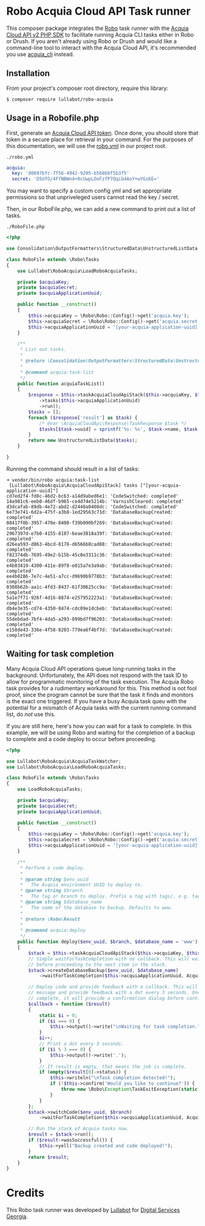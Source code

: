 # Robo Acquia Cloud API Task runner

This composer package integrates the [Robo](https://robo.li) task runner with
the [Acquia Cloud API v2 PHP SDK](https://github.com/typhonius/acquia-php-sdk-v2/)
to facilitate running Acquia CLI tasks either in Robo or Drush. If you aren't
already using Robo or Drush and would like a command-line tool to interact with
the Acquia Cloud API, it's recommended you use
[acquia_cli](https://github.com/typhonius/acquia_cli) instead.

## Installation

From your project's composer root directory, require this library:

```
$ composer require lullabot/robo-acquia
```

## Usage in a Robofile.php

First, generate an [Acquia Cloud API token](https://docs.acquia.com/acquia-cloud/develop/api/auth/).
Once done, you should store that token in a secure place for retrieval in your
command. For the purposes of this documentation, we will use the [robo.yml](https://robo.li/getting-started/#configuration)
in our project root.

`./robo.yml`
```yml
acquia:
  key: 'd0697bfc-7f56-4942-9205-b5686bf5b3f5'
  secret: 'D5UfO/4FfNBWn4+0cUwpLOoFzfP7Qqib4AoY+wYGsKE='
```
You may want to specify a custom config yml and set
appropriate permissions so that unpriveleged users cannot read the key / secret.

Then, in our RoboFile.php, we can add a new command to print out a list of
tasks.

`./RoboFile.php`
```php
<?php

use Consolidation\OutputFormatters\StructuredData\UnstructuredListData;

class RoboFile extends \Robo\Tasks
{
    use Lullabot\RoboAcquia\LoadRoboAcquiaTasks;

    private $acquiaKey;
    private $acquiaSecret;
    private $acquiaApplicationUuid;

    public function __construct()
    {
        $this->acquiaKey = \Robo\Robo::Config()->get('acquia.key');
        $this->acquiaSecret = \Robo\Robo::Config()->get('acquia.secret');
        $this->acquiaApplicationUuid = '[your-acquia-application-uuid]';
    }

    /**
     * List out tasks.
     *
     * @return \Consolidation\OutputFormatters\StructuredData\UnstructuredListData
     *
     * @command acquia:task-list
     */
    public function acquiaTaskList()
    {
        $response = $this->taskAcquiaCloudApiStack($this->acquiaKey, $this->acquiaSecret)
            ->tasks($this->acquiaApplicationUuid)
            ->run();
        $tasks = [];
        foreach ($response['result'] as $task) {
            /* @var \AcquiaCloudApi\Response\TaskResponse $task */
            $tasks[$task->uuid] = sprintf('%s: %s', $task->name, $task->status);
        }
        return new UnstructuredListData($tasks);
    }

}
```

Running the command should result in a list of tasks:

```
➜ vendor/bin/robo acquia:task-list
 [Lullabot\RoboAcquia\AcquiaCloudApiStack] tasks ["[your-acquia-application-uuid]"]
cd7ed2f4-fd8c-46d2-bc63-a14d9abed6e1: 'CodeSwitched: completed'
14a981c6-eeb0-46df-b965-ce4d74e5214b: 'VarnishCleared: completed'
d3dcafab-89db-4e72-abd2-d2448a0408dc: 'CodeSwitched: completed'
6e73e741-6d2a-475f-a3b8-1ed29563c71d: 'DatabaseBackupCreated: completed'
08417f0b-3957-470e-8400-f39b090bf269: 'DatabaseBackupCreated: completed'
2967397d-e7b0-4155-8107-6eae3818a39f: 'DatabaseBackupCreated: completed'
d26ea593-d863-4bcd-8178-d6566b8cad88: 'DatabaseBackupCreated: completed'
f82374db-7695-49e2-b15b-45c0e3311c36: 'DatabaseBackupCreated: completed'
e4b03419-4300-411e-89f8-e015a7e3a9ab: 'DatabaseBackupCreated: completed'
ee4b0286-7e7c-4e51-a7cc-d9690b9778b3: 'DatabaseBackupCreated: completed'
0308b62b-aa1c-4fd3-8437-61f30625cc9a: 'DatabaseBackupCreated: completed'
5a1e7f71-926f-4d16-8874-e257952223a1: 'DatabaseBackupCreated: completed'
db4e3e35-cd74-4350-8474-cdc09e1dcbeb: 'DatabaseBackupCreated: completed'
55debdad-7bf4-4da5-a293-899bd7f96203: 'DatabaseBackupCreated: completed'
e158de43-336e-4f58-8203-779ea6f4bf7d: 'DatabaseBackupCreated: completed'
```

## Waiting for task completion

Many Acquia Cloud API operations queue long-running tasks in the background.
Unfortunately, the API does not respond with the task ID to allow for
programmatic monitoring of the task execution. The Acquia Robo task provides for
a rudimentary workaround for this. This method is not fool proof, since the
program cannot be sure that the task it finds and monitors is the exact one
triggered. If you have a busy Acquia task queu with the potential for a mismatch
of Acquia tasks with the current running command list, do *not* use this.

If you are still here, here's how you can wait for a task to complete. In this
example, we will be using Robo and waiting for the completion of a backup to
complete and a code deploy to occur before proceeding.

```php
<?php

use Lullabot\RoboAcquia\AcquiaTaskWatcher;
use Lullabot\RoboAcquia\LoadRoboAcquiaTasks;

class RoboFile extends \Robo\Tasks
{
    use LoadRoboAcquiaTasks;

    private $acquiaKey;
    private $acquiaSecret;
    private $acquiaApplicationUuid;

    public function __construct()
    {
        $this->acquiaKey = \Robo\Robo::Config()->get('acquia.key');
        $this->acquiaSecret = \Robo\Robo::Config()->get('acquia.secret');
        $this->acquiaApplicationUuid = '[your-acquia-application-uuid]';
    }

    /**
     * Perform a code deploy.
     *
     * @param string $env_uuid
     *   The Acquia environment UUID to deploy to.
     * @param string $branch
     *   The tag or branch to deploy. Prefix a tag with tags/, e.g. tags/[tag].
     * @param string $database_name
     *   The name of the database to backup. Defaults to www.
     *
     * @return \Robo\Result
     *
     * @command acquia:deploy
     */
    public function deploy($env_uuid, $branch, $database_name = 'www')
    {
        $stack = $this->taskAcquiaCloudApiStack($this->acquiaKey, $this->acquiaSecret);
        // Simple waitForTaskCompletion with no callback. This will wait quietly
        // before proceeding to the next item in the stack.
        $stack->createDatabaseBackup($env_uuid, $database_name)
            ->waitForTaskCompletion($this->acquiaApplicationUuid, AcquiaTaskWatcher::DATABASE_BACKUP_CREATED);

        // Deploy code and provide feedback with a callback. This will print a
        // message and provide feedback with a dot every 3 seconds. Once
        // complete, it will provide a confirmation dialog before continuing.
        $callback = function ($result)
        {
            static $i = 0;
            if ($i === 0) {
                $this->output()->write("\nWaiting for task completion.");
            }
            $i++;
            // Print a dot every 3 seconds.
            if ($i % 3 === 0) {
                $this->output()->write('.');
            }
            // If result is empty, that means the job is complete.
            if (empty($result[0]->status)) {
                $this->writeln("\nTask completion detected!");
                if (!$this->confirm('Would you like to continue?')) {
                    throw new \Robo\Exception\TaskExitException(static::class, 'Cancelled.', \Robo\Result::EXITCODE_USER_CANCEL);
                }
            }
        };
        $stack->switchCode($env_uuid, $branch)
            ->waitForTaskCompletion($this->acquiaApplicationUuid, AcquiaTaskWatcher::CODE_SWITCHED, 240, $callback);

        // Run the stack of Acquia tasks now.
        $result = $stack->run();
        if ($result->wasSuccessful()) {
            $this->yell("Backup created and code deployed!");
        }
        return $result;
    }
}
```

# Credits

This Robo task runner was developed by [Lullabot](https://www.lullabot.com) for
[Digital Services Georgia](https://digitalservices.georgia.gov).
